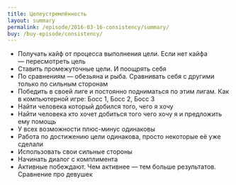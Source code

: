 ```yaml
---
title: Целеустремлённость
layout: summary
permalink: /episode/2016-03-16-consistency/summary/
buy: /buy-episode/consistency/
---
```



- Получать кайф от процесса выполнения цели. Если нет кайфа — пересмотреть цель
- Ставить промежуточные цели. И поощрять себя
- По сравнениям — обезьяна и рыба. Сравнивать себя с другими только по сильным сторонам
- Победить в своей лиге и постоянно подниматься по этим лигам. Как в компьютерной игре: Босс 1, Босс 2, Босс 3
- Найти человека который добился того, чего я хочу
- Найти человека кто хочет добиться того чего хочу я и предложить ему помощь
- У всех возможности плюс-минус одинаковы
- Работа по достижению цели одинакова, просто некоторые её уже сделали
- Использовать свои сильные стороны
- Начинать диалог с комплимента
- Активные побеждают. Чем активнее — тем больше результатов. Сравнение про девушек
